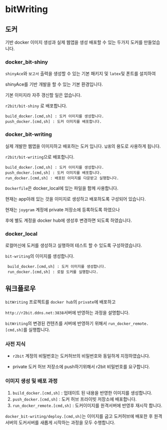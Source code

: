 # bitWriting

## 도커

기반 docker 이미지 생성과 실제 웹앱을 생성 배포할 수 있는 두가지 도커를 만들었습니다.

### docker_bit-shiny

`shinyAce`와 `보고서` 출력을 생성할 수 있는 기본 패키지 및 `latex`및 폰트를 설치하여

shinyAce를 기반 개발을 할 수 있는 기본 환경입니다.

기본 이미지라 자주 갱신할 일은 없습니다.

`r2bit/bit-shiny` 로 배포합니다.

```
build_docker.[cmd,sh] : 도커 이미지를 생성합니다.
push_docker.[cmd,sh] : 도커 이미지를 배포합니다. 
```

### docker_bit-writing

실제 개발한 웹앱을 이미지하고 배포하는 도커 입니다. `납품`의 용도로 사용하게 됩니다.

`r2bit/bit-writing`으로 배포합니다.

```
build_docker.[cmd,sh] : 도커 이미지를 생성합니다.
push_docker.[cmd,sh] : 도커 이미지를 배포합니다. 
run_docker.[cmd,sh] : 배포된 이미지를 다운받고 실행합니다. 
```

`Dockerfile`은 docker_local에 있는 파일을 함께 사용합니다.

현재는 app아래 있는 것을 이미지로 생성하고 배포하도록 구성되어 있습니다.

현재는 `joygram` 계정에 private 저장소에 등록하도록 하였으나

후에 별도 계정을 docker hub에 생성후 변경하면 되도록 하였습니다.

### docker_local

로컬머신에 도커를 생성하고 실행하여 테스트 할 수 있도록 구성하였습니다.

`bit-writing`의 이미지를 생성합니다.

```
 build_docker.[cmd,sh] : 도커 이미지를 생성합니다.
 run_docker.[cmd,sh] : 로컬 도커를 실행합니다. 
```

## 워크플로우

 `bitWriting` 프로젝트를 `docker hub`의 `private`에 배포하고 

`http://r2bit.ddns.net:3838`서버에 반영하는 과정을 설명합니다. 

`bitWriting`의 변경된 컨텐츠를 서버에 반영하기 위해서 `run_docker_remote.[cmd,sh]`를 실행합니다. 

### 사전 지식

- `r2bit` 계정의 비밀번호는 도커허브의 비밀번호와 동일하게 지정하였습니다. 

- private 도커 허브 저장소에 push하기위해서 r2bit 비밀번호를 요구합니다. 

### 이미지 생성 및 배포 과정 

1. `build_docker.[cmd,sh]` : 업데이트 된 내용을 반영한 이미지를 생성합니다.
2. `push_docker.[cmd,sh]` : 도커 허브 프라이빗 저장소에 배포합니다.
3. `run_docker_remote.[cmd,sh]` : 도커이미지를 원격서버에 반영후 재시작 합니다. 



`docker_bit-writing/deploy.[cmd,sh]`는 이미지를 굽고 도커허브에 배포한 후 원격서버의 도커서버를 새롭게 시작하는 과정을 모두 수행합니다.

 

